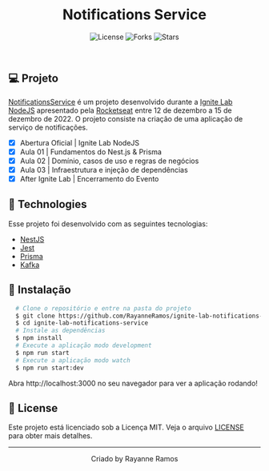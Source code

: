 <h1 align="center"> Notifications Service </h1>

<p  align='center'>
  <img src='https://img.shields.io/badge/license-MIT-%23835afd' alt='License' />
  <img src='https://img.shields.io/badge/forks-MIT-%23835afd' alt='Forks' />
  <img src='https://img.shields.io/badge/stars-MIT-%23835afd' alt='Stars' />
</p>

<br>

## 💻 Projeto
[NotificationsService]() é um projeto desenvolvido durante a [Ignite Lab NodeJS](https://lp.rocketseat.com.br/) apresentado pela [Rocketseat](https://www.rocketseat.com.br/) entre 12 de dezembro a 15 de dezembro de 2022. O projeto consiste na criação de uma
aplicação de serviço de notificações.

  - [x] Abertura Oficial | Ignite Lab NodeJS
  - [x] Aula 01 | Fundamentos do Nest.js & Prisma
  - [x] Aula 02 | Domínio, casos de uso e regras de negócios
  - [x] Aula 03 | Infraestrutura e injeção de dependências
  - [x] After Ignite Lab | Encerramento do Evento

## 🧪 Technologies

Esse projeto foi desenvolvido com as seguintes tecnologias:

  - [NestJS](https://docs.nestjs.com/)
  - [Jest](https://jestjs.io/pt-BR/)
  - [Prisma](https://www.prisma.io/)
  - [Kafka](https://kafka.js.org/)

## 🚀 Instalação

```bash
  # Clone o repositório e entre na pasta do projeto
  $ git clone https://github.com/RayanneRamos/ignite-lab-notifications-service.git
  $ cd ignite-lab-notifications-service
  # Instale as dependências
  $ npm install
  # Execute a aplicação modo development
  $ npm run start
  # Execute a aplicação modo watch
  $ npm run start:dev
```
  Abra http://localhost:3000 no seu navegador para ver a aplicação rodando!

## 📝 License

Este projeto está licenciado sob a Licença MIT. Veja o arquivo [LICENSE](LICENSE) para obter mais detalhes.

---

<p align='center'>Criado by Rayanne Ramos</p>